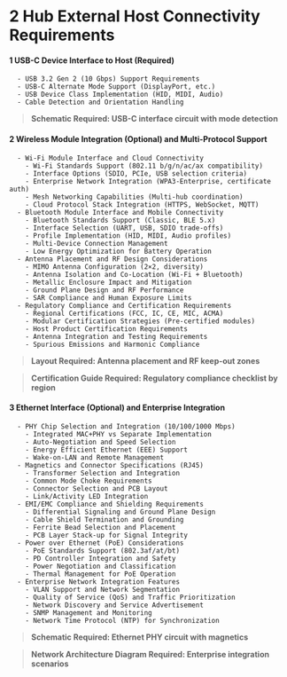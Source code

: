 # 2 Hub External Host Connectivity Requirements


#### 1 USB-C Device Interface to Host (Required)

      - USB 3.2 Gen 2 (10 Gbps) Support Requirements
      - USB-C Alternate Mode Support (DisplayPort, etc.)
      - USB Device Class Implementation (HID, MIDI, Audio)
      - Cable Detection and Orientation Handling

> **Schematic Required: USB-C interface circuit with mode detection**


#### 2 Wireless Module Integration (Optional) and Multi-Protocol Support

      - Wi-Fi Module Interface and Cloud Connectivity
        - Wi-Fi Standards Support (802.11 b/g/n/ac/ax compatibility)
        - Interface Options (SDIO, PCIe, USB selection criteria)
        - Enterprise Network Integration (WPA3-Enterprise, certificate auth)
        - Mesh Networking Capabilities (Multi-hub coordination)
        - Cloud Protocol Stack Integration (HTTPS, WebSocket, MQTT)
      - Bluetooth Module Interface and Mobile Connectivity
        - Bluetooth Standards Support (Classic, BLE 5.x)
        - Interface Selection (UART, USB, SDIO trade-offs)
        - Profile Implementation (HID, MIDI, Audio profiles)
        - Multi-Device Connection Management
        - Low Energy Optimization for Battery Operation
      - Antenna Placement and RF Design Considerations
        - MIMO Antenna Configuration (2×2, diversity)
        - Antenna Isolation and Co-Location (Wi-Fi + Bluetooth)
        - Metallic Enclosure Impact and Mitigation
        - Ground Plane Design and RF Performance
        - SAR Compliance and Human Exposure Limits
      - Regulatory Compliance and Certification Requirements
        - Regional Certifications (FCC, IC, CE, MIC, ACMA)
        - Modular Certification Strategies (Pre-certified modules)
        - Host Product Certification Requirements
        - Antenna Integration and Testing Requirements
        - Spurious Emissions and Harmonic Compliance

> **Layout Required: Antenna placement and RF keep-out zones**


> **Certification Guide Required: Regulatory compliance checklist by region**


#### 3 Ethernet Interface (Optional) and Enterprise Integration

      - PHY Chip Selection and Integration (10/100/1000 Mbps)
        - Integrated MAC+PHY vs Separate Implementation
        - Auto-Negotiation and Speed Selection
        - Energy Efficient Ethernet (EEE) Support
        - Wake-on-LAN and Remote Management
      - Magnetics and Connector Specifications (RJ45)
        - Transformer Selection and Integration
        - Common Mode Choke Requirements
        - Connector Selection and PCB Layout
        - Link/Activity LED Integration
      - EMI/EMC Compliance and Shielding Requirements
        - Differential Signaling and Ground Plane Design
        - Cable Shield Termination and Grounding
        - Ferrite Bead Selection and Placement
        - PCB Layer Stack-up for Signal Integrity
      - Power over Ethernet (PoE) Considerations
        - PoE Standards Support (802.3af/at/bt)
        - PD Controller Integration and Safety
        - Power Negotiation and Classification
        - Thermal Management for PoE Operation
      - Enterprise Network Integration Features
        - VLAN Support and Network Segmentation
        - Quality of Service (QoS) and Traffic Prioritization
        - Network Discovery and Service Advertisement
        - SNMP Management and Monitoring
        - Network Time Protocol (NTP) for Synchronization

> **Schematic Required: Ethernet PHY circuit with magnetics**


> **Network Architecture Diagram Required: Enterprise integration scenarios**

